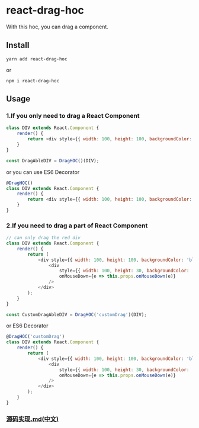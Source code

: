 # react-drag-hoc
With this hoc, you can drag a component.

## Install
```
yarn add react-drag-hoc
```
or
```
npm i react-drag-hoc
```
## Usage
### 1.If you only need to drag a React Component
```javascript
class DIV extends React.Component {
    render() {
        return <div style={{ width: 100, height: 100, backgroundColor: 'blue' }} />;
    } 
}

const DragAbleDIV = DragHOC()(DIV);
```
or you can use ES6 Decorator
```javascript
@DragHOC()
class DIV extends React.Component {
    render() {
        return <div style={{ width: 100, height: 100, backgroundColor: 'blue' }} />;
    } 
}
```
### 2.If you need to drag a part of React Component
```javascript
// can only drag the red div
class DIV extends React.Component {
    render() {
        return (
            <div style={{ width: 100, height: 100, backgroundColor: 'blue' }}>
                <div
                    style={{ width: 100, height: 30, backgroundColor: 'red' }}
                    onMouseDown={e => this.props.onMouseDown(e)}
                />
            </div>
        );
    }
}

const CustomDragAbleDIV = DragHOC('customDrag')(DIV);
```
or ES6 Decorator
```javascript
@DragHOC('customDrag')
class DIV extends React.Component {
    render() {
        return (
            <div style={{ width: 100, height: 100, backgroundColor: 'blue' }}>
                <div
                    style={{ width: 100, height: 30, backgroundColor: 'red' }}
                    onMouseDown={e => this.props.onMouseDown(e)}
                />
            </div>
        );
    }
}
```
### [源码实现.md(中文)](https://github.com/yjy5264/yjy5264.github.io/blob/master/blogs/drag.md)